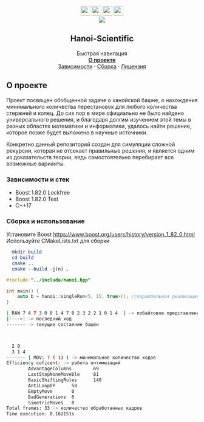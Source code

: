 <a name="Hanoi-Scientific"></a>

<!-- PROJECT LOGO -->
<div align="center">
  <span>
    <img src="https://cdn.jsdelivr.net/gh/devicons/devicon/icons/cplusplus/cplusplus-original.svg" width=25 height=25/>
    <img src="https://cdn.jsdelivr.net/gh/devicons/devicon/icons/windows8/windows8-original.svg" width=25 height=25/>
    <img src="https://cdn.jsdelivr.net/gh/devicons/devicon/icons/linux/linux-original.svg" width=25 height=25/>
    <img src="https://cdn.jsdelivr.net/gh/devicons/devicon/icons/cmake/cmake-original.svg" width=25 height=25/>
  </span>
  <br/>
  <img src="https://github.com/ArtemBystrovOfficial/Hanoi-Scientific/assets/92841151/0453a82e-80ee-4109-884b-5c8af5277048"/>
  <h2 align="center">Hanoi-Scientific</h2>

  <p align="center">
    Быстрая навигация
	  <br/>
    <a href="#about"><strong>О проекте</strong></a>
    <br />
    <a href="#name">Зависимости</a>
    ·
    <a href="#installing">Сборка</a>
    ·
    <a href="#license">Лицензия</a>
  </p>
</div>


<!-- ABOUT THE PROJECT -->
<a name="about"></a>
 ## О проекте

Проект посвящен обобщенной задаче о ханойской башне, о нахождения минимального количества перестановок для любого количества стержней и колец.
До сих пор в мире официально не было найдено универсального решения, и благодаря долгим изучением этой темы в разных областях математики и информатики, удалось
найти решение, которое позже будет выложено в научные источники. 

Конкретно данный репозиторий создан для симуляции сложной рекурсии, которая не отсекает правильные решения, и является одним из доказательств теории, ведь самостоятельно
перебирает все возможные варианты.

<a name="stack"></a>
### Зависимости и стек

- Boost 1.82.0 Lockfree
- Boost 1.82.0 Test
- C++17

<a name="installing"></a>
### Сборка и использование

Установите Boost https://www.boost.org/users/history/version_1_82_0.html
Используйте CMakeLists.txt для сборки
```cmake
  mkdir build
  cd build
  cmake ..
  cmake --build -j(n) .
```
```c++
#include "../include/hanoi.hpp"

int main() {
	auto b = hanoi::singleRun<5, 15, true>(); //параллельная реализация
}
```
```bash
[ RAW 7 4 7 3 0 0 1 4 7 0 2 3 2 2 1 0 1 4  ] -> побайтовое представление данных кадра
|---->| -> последний ход
------- -> текущие состаяние башен



  2 0
  3 1 4
------- | MOV: 7 ( 13 ) -> минимальное количество ходов
Efficiency coficent: -> работа оптимизаций
        AdvantageColumns        69
        LastStepNoneMoveble     81
        BasicShiftingRules      140
        AntiLoopDP      58
        EmptyMove       0
        BadGenerations  0
        SimetricMoves   0
Total frames: 33 -> количество обработанных кадров
Time execution: 0.162151s
```
